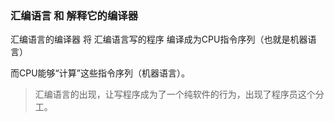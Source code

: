 ### 汇编语言 和 解释它的编译器

汇编语言的编译器  将 汇编语言写的程序 编译成为CPU指令序列（也就是机器语言）

而CPU能够“计算”这些指令序列（机器语言）。

> 汇编语言的出现，让写程序成为了一个纯软件的行为，出现了程序员这个分工。